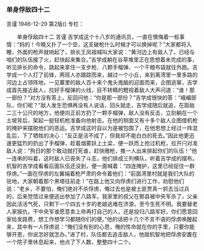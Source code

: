 ### 单身俘敌四十二
言谨
1946-12-29
第2版()
专栏：

　　单身俘敌四十二
    言谨
    吉学成这个十八岁的通讯员，一直在懊悔着一桩事情：“妈的！今晚又扑了一个空，这支破枪什么时候才可以换掉呢？”大家都将入睡，外面的枪声就响起了，排长王凤祖喊叫大家说：“黄河边上有敌人了，已经与咱们的队伍接了火，赶快起来集合。”吉学成躺在谷草堆里正在思想着未完成的事，听见排长的命令，跳起来拿住一支步枪、八颗手榴弹、一个干粮布袋就往外跑。吉学成一个人打了前锋，两班人亦跟踪而来，越过一个小丘，来到离湾里一里多路的河边上占领阵地，一见寨里的敌人百十来个鬼头鬼脑的迎面而来，企图逃窜，吉学成首先接近敌人，拉好手榴弹的火线，目不转睛的瞪视着敌人大声问道：“谁！那一部份？”对方没有答上，反回问他：“你是那一部份？”吉学成很快的答：“峨嵋部队，你们呢？”敌人发生恐惧再没有人说话，回头就走，吉学成随后就追，在距敌二三十公尺的地方，他便向正前方扔了一颗手榴弹，敌人没有反击，立刻躺在一个土坡背后，架起一挺轻机枪准备向他射击。在他的侧面又有十多个敌人企图借机枪的掩护来摆脱他们的恶运。吉学成这时自以为是被包围了，在他思想上经过一阵混乱后，下了牺牲的决心：“反正是活不成了，但我却不能白白的死去。”因此他更迅速更猛烈的扔出了手榴弹，趁着烟雾跃上土梁，便一跃而上抢过机枪，拉开闩对准敌人说：“狗日的那个敢动就打死谁，赶快缴枪，推一人出来排起你们的队伍！”他一连串的叫着，这时敌人已丧失了斗志，他们排成三列横队，听着吉学成的摆布。机智的吉学成看看后面队伍还没到，便一面喊着：“四连掩护，这里已经捉住一群俘虏。”一面在俘虏的左翼端着枪严肃的命令着他们：“前面湾里村就是我们大队的驻地，大家朝着那个黑塔往前走！”在路上他又向俘虏们进行工作，劝慰他们说：“老乡，不要怕，俺们绝对不杀俘虏，俺过去也是被土匪贾真一抓去当过兵的，后来觉悟过来便逃出参加了八路军。我家里的叔父在鄄县被中央军杀了，父亲因此活活气死，只剩下一个四五十岁的老娘逃难在济源，至今生死不明。我要替老人家报仇，干中央军谁愿意卖上命再打自己的人，还是投归八路军好，你们愿意回家给发路费，想工作想学习都随你们的便。”他的话把十几个不言不语的俘虏唤醒起来，其中有一人俘虏说：“俺们没有别的心思，俺的性命就在你的手里，只要你能够开恩，你说怎好就怎办。”进了村，队伍都去追击敌人，他就机智地把俘虏安置在一个院子里休息起来，他点了下人数，整整四十二个。
